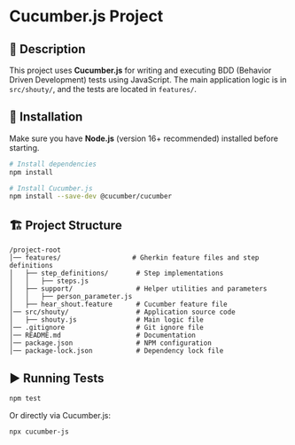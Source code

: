 # Cucumber.js Project

## 📌 Description
This project uses **Cucumber.js** for writing and executing BDD (Behavior Driven Development) tests using JavaScript. The main application logic is in `src/shouty/`, and the tests are located in `features/`.

## 🚀 Installation
Make sure you have **Node.js** (version 16+ recommended) installed before starting.

```sh
# Install dependencies
npm install

# Install Cucumber.js
npm install --save-dev @cucumber/cucumber
```

## 🏗️ Project Structure
```
/project-root
│── features/                  # Gherkin feature files and step definitions
│   ├── step_definitions/       # Step implementations
│   │   ├── steps.js            
│   ├── support/                # Helper utilities and parameters
│   │   ├── person_parameter.js 
│   ├── hear_shout.feature      # Cucumber feature file
│── src/shouty/                 # Application source code
│   ├── shouty.js               # Main logic file
│── .gitignore                  # Git ignore file
│── README.md                   # Documentation
│── package.json                # NPM configuration
│── package-lock.json           # Dependency lock file
```
## ▶ Running Tests
```sh
npm test
```
Or directly via Cucumber.js:
```sh
npx cucumber-js
```